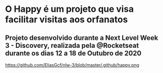 # O Happy é um projeto que visa facilitar visitas aos orfanatos

## Projeto desenvolvido durante a Next Level Week 3 - Discovery, realizada pela @Rocketseat durante os dias 12 a 18 de Outubro de 2020

https://github.com/EliasGcf/nlw-3/blob/master/.github/happy.png
